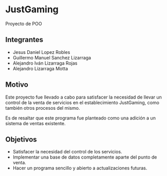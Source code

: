 # JustGaming
Proyecto de POO

## Integrantes
- Jesus Daniel Lopez Robles
- Guillermo Manuel Sanchez Lizarraga
- Alejandro Iván Lizarraga Rojas
- Alejandro Lizarraga Motta

## Motivo
Este proyecto fue llevado a cabo para satisfacer la necesidad de llevar un control de la venta de servicios en el establecimiento JustGaming, como también otros procesos
del mismo.

Es de resaltar que este programa fue planteado como una adición a un sistema de ventas existente.

## Objetivos
- Satisfacer la necesidad del control de los servicios. 
- Implementar una base de datos completamente aparte del punto de venta.
- Hacer un programa sencillo y abierto a actualizaciones futuras.

